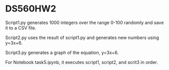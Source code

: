 # DS560HW2

Script1.py generates 1000 integers over the range 0-100 randomly and save it to a CSV file.

Script2.py uses the result of script1.py and generates new numbers using y=3x+6.

Script3.py generates a graph of the equation, y=3x+6.

For Notebook task5.ipynb, it executes script1, script2, and scrit3 in order. 
